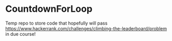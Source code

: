 # CountdownForLoop
Temp repo to store code that hopefully will pass https://www.hackerrank.com/challenges/climbing-the-leaderboard/problem in due course!
